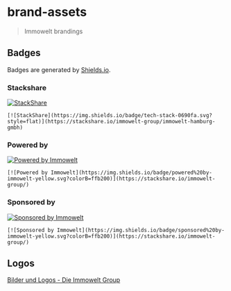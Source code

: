 # brand-assets

> Immowelt brandings

## Badges

Badges are generated by [Shields.io](http://shields.io/).

### Stackshare

[![StackShare](https://img.shields.io/badge/tech-stack-0690fa.svg?style=flat)](https://stackshare.io/immowelt-group/immowelt-hamburg-gmbh)

```
[![StackShare](https://img.shields.io/badge/tech-stack-0690fa.svg?style=flat)](https://stackshare.io/immowelt-group/immowelt-hamburg-gmbh)
```

### Powered by

[![Powered by Immowelt](https://img.shields.io/badge/powered%20by-immowelt-yellow.svg?colorB=ffb200)](https://stackshare.io/immowelt-group/)

```
[![Powered by Immowelt](https://img.shields.io/badge/powered%20by-immowelt-yellow.svg?colorB=ffb200)](https://stackshare.io/immowelt-group/)
```

### Sponsored by

[![Sponsored by Immowelt](https://img.shields.io/badge/sponsored%20by-immowelt-yellow.svg?colorB=ffb200)](https://stackshare.io/immowelt-group/)

```
[![Sponsored by Immowelt](https://img.shields.io/badge/sponsored%20by-immowelt-yellow.svg?colorB=ffb200)](https://stackshare.io/immowelt-group/)
```

## Logos

[Bilder und Logos - Die Immowelt Group](https://www.immowelt-group.de/bilder-und-logos/)
